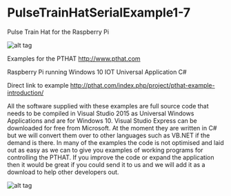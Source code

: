 # PulseTrainHatSerialExample1-7
Pulse Train Hat for the Raspberry Pi

![alt tag](https://i1.wp.com/pthat.com/wp-content/uploads/2017/02/P1070020.jpg)

Examples for the PTHAT http://www.pthat.com

Raspberry Pi running Windows 10 IOT Universal Application C#

Direct link to example http://pthat.com/index.php/project/pthat-example-introduction/

All the software supplied with these examples are full source code that needs to be compiled in Visual Studio 2015 as Universal Windows Applications and are for Windows 10.
Visual Studio Express can be downloaded for free from Microsoft.
At the moment they are written in C# but we will convert them over to other languages such as VB.NET if the demand is there.
In many of the examples the code is not optimised and laid out as easy as we can to give you examples of working programs for controlling the PTHAT.
If you improve the code or expand the application then it would be great if you could send it to us and we will add it as a download to help other developers out.

![alt tag](https://i0.wp.com/pthat.com/wp-content/uploads/2016/12/4F-1.png)
